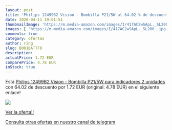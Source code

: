 ```yaml
---
layout: post
title: 'Philips 12499B2 Vision - Bombilla P21/5W al 64.02 % de descuento'
date: 2020-04-11 19:01:51
thumbnailImage: 'https://m.media-amazon.com/images/I/417AC2wSApL._SL200_.jpg'
images: [ 'https://m.media-amazon.com/images/I/417AC2wSApL._SL200_.jpg' ]
comments: true
category: ofertas
author: ring
slug: B001BATTF0
description:
actualPrice: 1.72 EUR
comparePrice: 4.78 EUR
inStock: true
---
```


Está [Philips 12499B2 Vision - Bombilla P21/5W para indicadores  2 unidades ](https://www.amazon.com/dp/B001BATTF0/?tag=redken08-20) con 64.02 de descuento por 1.72 EUR (original: 4.78 EUR) en el siguiente enlace!

[![](https://m.media-amazon.com/images/I/417AC2wSApL._SL200_.jpg)](https://www.amazon.com/dp/B001BATTF0/?tag=redken08-20)

[Ver la oferta!!](https://www.amazon.com/dp/B001BATTF0/?tag=redken08-20)

[Consulta otras ofertas en nuestro canal de telegram](https://t.me/s/ofertas25)
